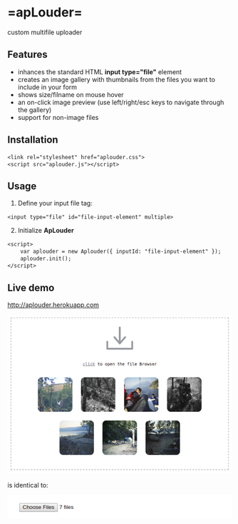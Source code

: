 # =apLouder=
custom multifile uploader

## Features
 * inhances the standard HTML **input type="file"** element
 * creates an image gallery with thumbnails from the files you want to include in your form
 * shows size/filname on mouse hover
 * an on-click image preview (use left/right/esc keys to navigate through the gallery)
 * support for non-image files
 
 
## Installation
```
<link rel="stylesheet" href="aplouder.css">
<script src="aplouder.js"></script>
```
 
## Usage
1. Define your input file tag:
```
<input type="file" id="file-input-element" multiple>
```
2. Initialize **ApLouder**
```
<script>
    var aplouder = new Aplouder({ inputId: "file-input-element" });
    aplouder.init();
</script>
```
## Live demo
http://aplouder.herokuapp.com

![alt tag](screenshot2.png?raw=true "apLouder")

is identical to:

![alt tag](screenshot3.png?raw=true "standard input element")
